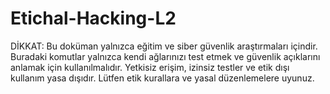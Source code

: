 # Etichal-Hacking-L2
DİKKAT: Bu doküman yalnızca eğitim ve siber güvenlik araştırmaları içindir.
Buradaki komutlar yalnızca kendi ağlarınızı test etmek ve güvenlik açıklarını anlamak için kullanılmalıdır.
Yetkisiz erişim, izinsiz testler ve etik dışı kullanım yasa dışıdır.
Lütfen etik kurallara ve yasal düzenlemelere uyunuz.
